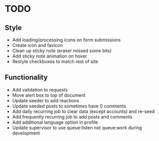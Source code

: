 # TODO

## Style
- Add loading/processing icons on form submissions
- Create icon and favicon
- Clean up sticky note (eraser missed some bits)
- Add sticky note animation on hover
- Restyle checkboxes to match rest of site

## Functionality
- Add validation to requests
- Move alert box to top of document
- Update seeder to add reactions
- Update seeded posts to sometimes have 0 comments
- Add daily recurring job to clear data (except accounts) and re-seed
- Add frequently recurring job to add posts and comments
- Add additional language option in profile
- Update supervisor to use queue:listen not queue:work during development